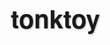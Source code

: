 # tonktoy
<html lang="zh-CN">
<head>
    <meta charset="UTF-8">
    <meta name="viewport" content="width=device-width, initial-scale=1.0">
    <title>薛導即夢AI提示词工具</title>
    <link rel="stylesheet" href="https://cdnjs.cloudflare.com/ajax/libs/font-awesome/6.4.0/css/all.min.css">
    <style>
        * {
            margin: 0;
            padding: 0;
            box-sizing: border-box;
            font-family: 'PingFang SC', 'Helvetica Neue', Arial, sans-serif;
        }
        
        body {
            background: linear-gradient(135deg, #6a11cb 0%, #2575fc 100%);
            color: #333;
            min-height: 100vh;
            padding: 15px;
        }
        
        .container {
            max-width: 100%;
            margin: 0 auto;
        }
        
        header {
            text-align: center;
            padding: 20px 0;
            margin-bottom: 20px;
            color: white;
        }
        
        h1 {
            font-size: 2rem;
            margin-bottom: 8px;
            text-shadow: 1px 1px 3px rgba(0, 0, 0, 0.3);
            font-weight: 600;
        }
        
        .subtitle {
            font-size: 0.95rem;
            max-width: 100%;
            margin: 0 auto;
            opacity: 0.9;
            font-weight: 300;
        }
        
        .main-content {
            display: flex;
            flex-direction: column;
            gap: 20px;
            margin-bottom: 30px;
        }
        
        .input-section {
            background: white;
            border-radius: 12px;
            padding: 20px;
            box-shadow: 0 4px 20px rgba(0, 0, 0, 0.1);
        }
        
        .output-section {
            background: white;
            border-radius: 12px;
            padding: 20px;
            box-shadow: 0 4px 20px rgba(0, 0, 0, 0.1);
            display: flex;
            flex-direction: column;
        }
        
        .control-group {
            margin-bottom: 20px;
            padding: 12px;
            background: #f8f9fa;
            border-radius: 10px;
        }
        
        .control-group h3 {
            margin-bottom: 12px;
            color: #2c3e50;
            font-size: 1.1rem;
            display: flex;
            align-items: center;
            gap: 8px;
            font-weight: 500;
        }
        
        .control-group h3 i {
            color: #6a11cb;
        }
        
        textarea {
            width: 100%;
            height: 100px;
            padding: 12px;
            border-radius: 8px;
            border: 1px solid #ddd;
            resize: vertical;
            font-size: 0.95rem;
        }
        
        select {
            width: 100%;
            padding: 12px;
            border-radius: 8px;
            border: 1px solid #ddd;
            background: white;
            font-size: 0.95rem;
            margin-bottom: 8px;
            appearance: none;
            background-image: url("data:image/svg+xml;charset=UTF-8,%3csvg xmlns='http://www.w3.org/2000/svg' viewBox='0 0 24 24' fill='none' stroke='%236a11cb' stroke-width='2' stroke-linecap='round' stroke-linejoin='round'%3e%3cpolyline points='6 9 12 15 18 9'%3e%3c/polyline%3e%3c/svg%3e");
            background-repeat: no-repeat;
            background-position: right 12px center;
            background-size: 16px;
        }
        
        .checkbox-group {
            display: flex;
            flex-wrap: wrap;
            gap: 8px;
            margin-top: 8px;
        }
        
        .checkbox-item {
            display: flex;
            align-items: center;
            background: #e9ecef;
            padding: 6px 12px;
            border-radius: 16px;
            cursor: pointer;
            transition: all 0.2s;
            font-size: 0.85rem;
        }
        
        .checkbox-item:hover {
            background: #dee2e6;
        }
        
        .checkbox-item input {
            margin-right: 4px;
        }
        
        .slider-container {
            margin: 12px 0;
        }
        
        .slider-label {
            display: flex;
            justify-content: space-between;
            margin-bottom: 5px;
            font-size: 0.9rem;
        }
        
        input[type="range"] {
            width: 100%;
            height: 6px;
            -webkit-appearance: none;
            background: #e9ecef;
            border-radius: 5px;
            outline: none;
        }
        
        input[type="range"]::-webkit-slider-thumb {
            -webkit-appearance: none;
            width: 18px;
            height: 18px;
            border-radius: 50%;
            background: #6a11cb;
            cursor: pointer;
        }
        
        .btn {
            display: inline-block;
            padding: 14px 20px;
            background: #6a11cb;
            color: white;
            border: none;
            border-radius: 8px;
            cursor: pointer;
            font-size: 1rem;
            font-weight: 500;
            transition: all 0.2s;
            margin-top: 10px;
            width: 100%;
            box-shadow: 0 4px 10px rgba(106, 17, 203, 0.3);
        }
        
        .btn:hover {
            background: #2575fc;
            transform: translateY(-2px);
            box-shadow: 0 6px 15px rgba(37, 117, 252, 0.4);
        }
        
        .btn-copy {
            background: #27ae60;
            margin-top: auto;
            box-shadow: 0 4px 10px rgba(39, 174, 96, 0.3);
        }
        
        .btn-copy:hover {
            background: #219653;
            box-shadow: 0 6px 15px rgba(33, 150, 83, 0.4);
        }
        
        .output-prompt {
            background: #f8f9fa;
            border-radius: 8px;
            padding: 16px;
            min-height: 150px;
            margin-top: 15px;
            flex-grow: 1;
            white-space: pre-wrap;
            overflow-y: auto;
            border: 1px solid #e9ecef;
            font-family: 'Courier New', monospace;
            line-height: 1.5;
            font-size: 0.9rem;
        }
        
        .character-count {
            text-align: right;
            color: #6c757d;
            font-size: 0.8rem;
            margin-top: 5px;
        }
        
        footer {
            text-align: center;
            padding: 15px;
            color: white;
            font-size: 0.8rem;
            opacity: 0.8;
        }
        
        .tooltip {
            position: relative;
            display: inline-block;
            margin-left: 5px;
            color: #6a11cb;
        }
        
        .tooltip .tooltiptext {
            visibility: hidden;
            width: 160px;
            background-color: #555;
            color: #fff;
            text-align: center;
            border-radius: 6px;
            padding: 5px;
            position: absolute;
            z-index: 1;
            bottom: 125%;
            left: 50%;
            margin-left: -80px;
            opacity: 0;
            transition: opacity 0.3s;
            font-size: 0.8rem;
        }
        
        .tooltip:hover .tooltiptext {
            visibility: visible;
            opacity: 1;
        }
        
        .lens-composition-grid {
            display: grid;
            grid-template-columns: 1fr 1fr;
            gap: 10px;
        }
        
        .advanced-toggle {
            display: flex;
            align-items: center;
            justify-content: space-between;
            cursor: pointer;
            padding: 10px;
            background: #e9ecef;
            border-radius: 8px;
            margin-top: 10px;
            font-weight: 500;
        }
        
        .advanced-settings {
            display: none;
            margin-top: 12px;
            padding: 12px;
            background: #e9ecef;
            border-radius: 8px;
        }
        
        .tag {
            display: inline-block;
            background: #6a11cb;
            color: white;
            padding: 3px 6px;
            border-radius: 4px;
            font-size: 0.7rem;
            margin-right: 4px;
            margin-bottom: 4px;
        }
        
        .creativity-indicator {
            display: flex;
            justify-content: space-between;
            margin-top: 8px;
        }
        
        .creativity-level {
            text-align: center;
            padding: 4px 6px;
            border-radius: 4px;
            font-size: 0.75rem;
            background: #e9ecef;
            flex: 1;
            margin: 0 2px;
        }
        
        .creativity-level.active {
            background: #6a11cb;
            color: white;
        }
        
        .toggle-switch {
            position: relative;
            display: inline-block;
            width: 50px;
            height: 26px;
        }
        
        .toggle-switch input {
            opacity: 0;
            width: 0;
            height: 0;
        }
        
        .toggle-slider {
            position: absolute;
            cursor: pointer;
            top: 0;
            left: 0;
            right: 0;
            bottom: 0;
            background-color: #ccc;
            transition: .4s;
            border-radius: 26px;
        }
        
        .toggle-slider:before {
            position: absolute;
            content: "";
            height: 20px;
            width: 20px;
            left: 3px;
            bottom: 3px;
            background-color: white;
            transition: .4s;
            border-radius: 50%;
        }
        
        input:checked + .toggle-slider {
            background-color: #6a11cb;
        }
        
        input:checked + .toggle-slider:before {
            transform: translateX(24px);
        }
        
        .toggle-container {
            display: flex;
            align-items: center;
            justify-content: space-between;
            margin-bottom: 15px;
            background: rgba(106, 17, 203, 0.1);
            padding: 12px;
            border-radius: 10px;
        }
        
        .toggle-label {
            font-weight: 500;
            color: #6a11cb;
            font-size: 0.95rem;
        }
        
        .loading {
            display: none;
            text-align: center;
            padding: 8px;
            color: #6a11cb;
            font-size: 0.9rem;
        }
        
        .example-cards {
            display: flex;
            flex-direction: column;
            gap: 12px;
            margin-top: 15px;
        }
        
        .example-card {
            background: #f8f9fa;
            border-radius: 10px;
            padding: 15px;
            cursor: pointer;
            transition: all 0.2s;
            border-left: 4px solid #6a11cb;
        }
        
        .example-card:hover {
            transform: translateY(-2px);
            box-shadow: 0 4px 10px rgba(0, 0, 0, 0.1);
        }
        
        .example-card h3 {
            color: #6a11cb;
            margin-bottom: 8px;
            font-size: 1rem;
        }
        
        .example-card p {
            font-size: 0.85rem;
            color: #6c757d;
            margin-bottom: 8px;
        }

        /* 新增样式 */
        .history-section {
            background: white;
            border-radius: 12px;
            padding: 20px;
            box-shadow: 0 4px 20px rgba(0, 0, 0, 0.1);
            margin-bottom: 20px;
            display: none;
        }
        
        .history-item {
            padding: 10px;
            border-bottom: 1px solid #eee;
            cursor: pointer;
        }
        
        .history-item:hover {
            background-color: #f8f9fa;
        }
        
        .notification {
            position: fixed;
            top: 20px;
            right: 20px;
            padding: 15px 20px;
            background: #27ae60;
            color: white;
            border-radius: 8px;
            box-shadow: 0 4px 12px rgba(0,0,0,0.1);
            transform: translateX(100%);
            transition: transform 0.3s ease;
            z-index: 1000;
        }
        
        .notification.show {
            transform: translateX(0);
        }
        
        /* 创意选项样式 */
        .creative-options-grid {
            display: grid;
            grid-template-columns: repeat(2, 1fr);
            gap: 8px;
            margin-top: 8px;
        }
        
        .creative-option {
            display: flex;
            align-items: center;
            background: #e9ecef;
            padding: 8px 12px;
            border-radius: 8px;
            cursor: pointer;
            transition: all 0.2s;
            font-size: 0.8rem;
        }
        
        .creative-option:hover {
            background: #dee2e6;
        }
        
        .creative-option input {
            margin-right: 6px;
        }
        
        @media (min-width: 768px) {
            .container {
                max-width: 750px;
            }
            
            .main-content {
                flex-direction: row;
            }
            
            .input-section, .output-section {
                flex: 1;
            }
            
            h1 {
                font-size: 2.5rem;
            }
            
            .subtitle {
                font-size: 1.1rem;
                max-width: 80%;
            }
            
            .creative-options-grid {
                grid-template-columns: repeat(3, 1fr);
            }
        }
        
        @media (min-width: 1200px) {
            .container {
                max-width: 1140px;
            }
            
            .creative-options-grid {
                grid-template-columns: repeat(4, 1fr);
            }
        }
    </style>
</head>
<body>
    <div class="container">
        <header>
            <h1><i class="fas fa-robot"></i> 即夢AI提示词工具</h1>
            <p class="subtitle">专注于文本提示词生成，创造高质量AI图像</p>
        </header>
        
        <div class="main-content">
            <div class="input-section">
                <div class="toggle-container">
                    <span class="toggle-label">根据这个图生成提示词</span>
                    <label class="toggle-switch">
                        <input type="checkbox" id="basedOnImage">
                        <span class="toggle-slider"></span>
                    </label>
                </div>
                
                <div class="control-group">
                    <h3><i class="fas fa-pencil-alt"></i> 基本提示</h3>
                    <textarea id="basicPrompt" placeholder="例如：一位年轻女子站在城市天台，望着远方"></textarea>
                    <div class="character-count">字数: <span id="basicCount">0</span></div>
                </div>
                
                <div class="control-group">
                    <h3><i class="fas fa-palette"></i> 风格选择</h3>
                    <select id="styleSelect">
                        <option value="">-- 选择风格 --</option>
                        <option value="写实风格">写实风格</option>
                        <option value="电影风格">电影风格</option>
                        <option value="卡通风格">卡通风格</option>
                        <option value="油画风格">油画风格</option>
                        <option value="水彩风格">水彩风格</option>
                        <option value="赛博朋克">赛博朋克风格</option>
                        <option value="复古风格">复古风格</option>
                        <option value="极简主义">极简主义</option>
                        <option value="未来主义">未来主义</option>
                    </select>
                </div>
                
                <div class="control-group">
                    <h3><i class="fas fa-camera"></i> 镜头与构图</h3>
                    <div class="lens-composition-grid">
                        <div>
                            <h4>镜头类型</h4>
                            <select id="lensType">
                                <option value="">-- 选择镜头 --</option>
                                <option value="超广角镜头">超广角镜头</option>
                                <option value="广角镜头">广角镜头</option>
                                <option value="标准镜头">标准镜头</option>
                                <option value="长焦镜头">长焦镜头</option>
                                <option value="超长焦镜头">超长焦镜头</option>
                                <option value="微距镜头">微距镜头</option>
                                <option value="鱼眼镜头">鱼眼镜头</option>
                            </select>
                        </div>
                        <div>
                            <h4>构图技巧</h4>
                            <select id="compositionType">
                                <option value="">-- 选择构图 --</option>
                                <option value="对称构图">对称构图</option>
                                <option value="三分法构图">三分法构图</option>
                                <option value="黄金分割构图">黄金分割构图</option>
                                <option value="引导线构图">引导线构图</option>
                                <option value="框架构图">框架构图</option>
                                <option value="填充式构图">填充式构图</option>
                                <option value="留白构图">留白构图</option>
                                <option value="对角线构图">对角线构图</option>
                            </select>
                        </div>
                    </div>
                    
                    <div class="lens-composition-grid" style="margin-top: 12px;">
                        <div>
                            <h4>拍摄角度</h4>
                            <select id="shotAngle">
                                <option value="">-- 选择角度 --</option>
                                <option value="眼平视角">眼平视角</option>
                                <option value="低角度拍摄">低角度拍摄</option>
                                <option value="高角度拍摄">高角度拍摄</option>
                                <option value="鸟瞰角度">鸟瞰角度</option>
                                <option value="倾斜角度">倾斜角度</option>
                                <option value="俯视角度">俯视角度</option>
                                <option value="仰视角度">仰视角度</option>
                            </select>
                        </div>
                        <div>
                            <h4>景深控制</h4>
                            <select id="depthOfField">
                                <option value="">-- 选择景深 --</option>
                                <option value="浅景深">浅景深</option>
                                <option value="大景深">大景深</option>
                                <option value="前景模糊">前景模糊</option>
                                <option value="背景模糊">背景模糊</option>
                                <option value="移轴效果">移轴效果</option>
                            </select>
                        </div>
                    </div>
                </div>
                
                <div class="control-group">
                    <h3><i class="fas fa-tags"></i> 添加细节</h3>
                    <div class="checkbox-group">
                        <label class="checkbox-item">
                            <input type="checkbox" value="精细纹理"> 精细纹理
                        </label>
                        <label class="checkbox-item">
                            <input type="checkbox" value="光影效果"> 光影效果
                        </label>
                        <label class="checkbox-item">
                            <input type="checkbox" value="环境细节"> 环境细节
                        </label>
                        <label class="checkbox-item">
                            <input type="checkbox" value="情感表达"> 情感表达
                        </label>
                        <label class="checkbox-item">
                            <input type="checkbox" value="动态感"> 动态感
                        </label>
                        <label class="checkbox-item">
                            <input type="checkbox" value="高对比度"> 高对比度
                        </label>
                    </div>
                </div>
                
                <!-- 新增创意选项部分 -->
                <div class="control-group">
                    <h3><i class="fas fa-lightbulb"></i> 创意选项</h3>
                    <div class="creative-options-grid" id="creativeOptions">
                        <!-- 这里将通过JavaScript动态添加 -->
                    </div>
                </div>
                
                <div class="control-group">
                    <h3>
                        <i class="fas fa-magic"></i> 创造力级别
                        <div class="tooltip">
                            <i class="fas fa-question-circle"></i>
                            <span class="tooltiptext">控制AI对提示词的解释和创造性发挥程度</span>
                        </div>
                    </h3>
                    <div class="slider-container">
                        <div class="slider-label">
                            <span>精准还原</span>
                            <span>创意发挥</span>
                        </div>
                        <input type="range" id="creativity" min="0" max="100" value="50">
                    </div>
                    <div class="creativity-indicator">
                        <div class="creativity-level" id="level1">保守</div>
                        <div class="creativity-level" id="level2">适度</div>
                        <div class="creativity-level active" id="level3">平衡</div>
                        <div class="creativity-level" id="level4">创意</div>
                        <div class="creativity-level" id="level5">大胆</div>
                    </div>
                </div>
                
                <div class="advanced-toggle" id="advancedToggle">
                    <span>进阶设置</span>
                    <i class="fas fa-chevron-down"></i>
                </div>
                
                <div class="advanced-settings" id="advancedSettings">
                    <h3><i class="fas fa-cogs"></i> 进阶设置</h3>
                    
                    <div class="slider-container">
                        <div class="slider-label">
                            <span>对比度</span>
                            <span id="contrastValue">50%</span>
                        </div>
                        <input type="range" id="contrast" min="0" max="100" value="50">
                    </div>
                    
                    <div class="slider-container">
                        <div class="slider-label">
                            <span>饱和度</span>
                            <span id="saturationValue">50%</span>
                        </div>
                        <input type="range" id="saturation" min="0" max="100" value="50">
                    </div>
                    
                    <div class="slider-container">
                        <div class="slider-label">
                            <span>亮度</span>
                            <span id="brightnessValue">50%</span>
                        </div>
                        <input type="range" id="brightness" min="0" max="100" value="50">
                    </div>
                    
                    <h4 style="margin-top: 15px;">特殊效果</h4>
                    <div class="checkbox-group">
                        <label class="checkbox-item">
                            <input type="checkbox" value="镜头光晕"> 镜头光晕
                        </label>
                        <label class="checkbox-item">
                            <input type="checkbox" value="电影颗粒"> 电影颗粒
                        </label>
                        <label class="checkbox-item">
                            <input type="checkbox" value="运动模糊"> 运动模糊
                        </label>
                        <label class="checkbox-item">
                            <input type="checkbox" value="体积光"> 体积光
                        </label>
                    </div>
                </div>
                
                <div class="loading" id="loadingIndicator">
                    <i class="fas fa-spinner fa-spin"></i> 生成中...
                </div>
                
                <button id="generateBtn" class="btn">生成提示词</button>
                <button id="saveBtn" class="btn" style="background: #f39c12; margin-top: 10px; box-shadow: 0 4px 10px rgba(243, 156, 18, 0.3);">
                    <i class="fas fa-save"></i> 保存到历史记录
                </button>
            </div>
            
            <div class="output-section">
                <h3><i class="fas fa-scroll"></i> 生成的提示词</h3>
                <div class="output-prompt" id="outputPrompt">
                    生成的提示词将显示在这里...
                </div>
                <div class="character-count">字数: <span id="outputCount">0</span></div>
                <button id="copyBtn" class="btn btn-copy">复制提示词</button>
            </div>
        </div>
        
        <div class="history-section" id="historySection">
            <h3><i class="fas fa-history"></i> 历史记录</h3>
            <div id="historyList"></div>
        </div>
        
        <div class="control-group">
            <h3><i class="fas fa-lightbulb"></i> 提示词示例</h3>
            <div class="example-cards">
                <div class="example-card" onclick="loadExample(1)">
                    <h3>电影角色肖像</h3>
                    <p>使用长焦镜头，三分法构图，浅景深效果，创造专业电影感角色肖像</p>
                    <div>
                        <span class="tag">长焦镜头</span>
                        <span class="tag">三分法构图</span>
                        <span class="tag">浅景深</span>
                    </div>
                </div>
                <div class="example-card" onclick="loadExample(2)">
                    <h3>城市风景</h3>
                    <p>使用广角镜头，引导线构图，低角度拍摄，展现现代城市的宏伟感</p>
                    <div>
                        <span class="tag">广角镜头</span>
                        <span class="tag">引导线构图</span>
                        <span class="tag">低角度</span>
                    </div>
                </div>
                <div class="example-card" onclick="loadExample(3)">
                    <h3>产品摄影</h3>
                    <p>使用标准镜头，对称构图，微距效果，突出产品细节和质感</p>
                    <div>
                        <span class="tag">标准镜头</span>
                        <span class="tag">对称构图</span>
                        <span class="tag">微距</span>
                    </div>
                </div>
            </div>
        </div>
        
        <footer>
            <p>© 2023 即夢AI提示词工具 | 专注于文本提示词生成，创造高质量AI图像</p>
        </footer>
    </div>

    <div class="notification" id="notification">提示词已复制到剪贴板</div>

    <script>
        // 示例数据
        const examples = {
            1: {
                basic: "一位中年男子站在雨中街道上，穿着风衣，表情严肃",
                style: "电影风格",
                lensType: "长焦镜头",
                compositionType: "三分法构图",
                shotAngle: "眼平视角",
                depthOfField: "浅景深",
                details: ["光影效果", "环境细节", "精细纹理"],
                creativity: 40,
                basedOnImage: true
            },
            2: {
                basic: "未来城市天际线，霓虹灯光照亮夜空",
                style: "赛博朋克",
                lensType: "广角镜头",
                compositionType: "引导线构图",
                shotAngle: "低角度拍摄",
                depthOfField: "大景深",
                details: ["光影效果", "高对比度", "动态感"],
                creativity: 70,
                basedOnImage: false
            },
            3: {
                basic: "一个精致的机械手表，展示内部复杂结构",
                style: "写实风格",
                lensType: "标准镜头",
                compositionType: "对称构图",
                shotAngle: "眼平视角",
                depthOfField: "浅景深",
                details: ["精细纹理", "光影效果", "高对比度"],
                creativity: 30,
                basedOnImage: true
            }
        };
        
        // 创意选项数据
        const creativeOptions = [
            "表情包风格", "卡通化", "像素艺术", "水彩画", "油画", 
            "素描", "涂鸦", "赛博朋克", "蒸汽朋克", "复古未来主义",
            "抽象艺术", "极简主义", "超现实主义", "梦幻风格", "科幻风格",
            "奇幻风格", "恐怖风格", "浪漫主义", "现实主义", "印象派",
            "点彩派", "波普艺术", "装饰艺术", "3D渲染", "低多边形",
            "霓虹灯效果", "全息效果", "故障艺术", "拼贴画", "中国风",
            "动漫风格", "漫画风格", "手绘风格", "矢量艺术", "粘土动画",
            "纸艺风格", "刺绣风格", "木刻版画", "石版画", "涂鸦墙艺术"
        ];
        
        // DOM元素
        const basicPrompt = document.getElementById('basicPrompt');
        const styleSelect = document.getElementById('styleSelect');
        const lensType = document.getElementById('lensType');
        const compositionType = document.getElementById('compositionType');
        const shotAngle = document.getElementById('shotAngle');
        const depthOfField = document.getElementById('depthOfField');
        const creativitySlider = document.getElementById('creativity');
        const generateBtn = document.getElementById('generateBtn');
        const outputPrompt = document.getElementById('outputPrompt');
        const copyBtn = document.getElementById('copyBtn');
        const saveBtn = document.getElementById('saveBtn');
        const basicCount = document.getElementById('basicCount');
        const outputCount = document.getElementById('outputCount');
        const advancedToggle = document.getElementById('advancedToggle');
        const advancedSettings = document.getElementById('advancedSettings');
        const creativityLevels = [
            document.getElementById('level1'),
            document.getElementById('level2'),
            document.getElementById('level3'),
            document.getElementById('level4'),
            document.getElementById('level5')
        ];
        const basedOnImage = document.getElementById('basedOnImage');
        const loadingIndicator = document.getElementById('loadingIndicator');
        const historySection = document.getElementById('historySection');
        const historyList = document.getElementById('historyList');
        const notification = document.getElementById('notification');
        const creativeOptionsContainer = document.getElementById('creativeOptions');
        
        // 初始化创意选项
        function initCreativeOptions() {
            creativeOptions.forEach(option => {
                const label = document.createElement('label');
                label.className = 'creative-option';
                label.innerHTML = `
                    <input type="checkbox" value="${option}">
                    ${option}
                `;
                creativeOptionsContainer.appendChild(label);
            });
        }
        
        // 初始化历史记录
        let promptHistory = JSON.parse(localStorage.getItem('promptHistory')) || [];
        renderHistory();
        
        // 更新字数统计
        basicPrompt.addEventListener('input', () => {
            basicCount.textContent = basicPrompt.value.length;
        });
        
        // 进阶设置切换
        advancedToggle.addEventListener('click', () => {
            if (advancedSettings.style.display === 'block') {
                advancedSettings.style.display = 'none';
                advancedToggle.querySelector('i').className = 'fas fa-chevron-down';
            } else {
                advancedSettings.style.display = 'block';
                advancedToggle.querySelector('i').className = 'fas fa-chevron-up';
            }
        });
        
        // 进阶设置滑块
        document.getElementById('contrast').addEventListener('input', (e) => {
            document.getElementById('contrastValue').textContent = e.target.value + '%';
        });
        
        document.getElementById('saturation').addEventListener('input', (e) => {
            document.getElementById('saturationValue').textContent = e.target.value + '%';
        });
        
        document.getElementById('brightness').addEventListener('input', (e) => {
            document.getElementById('brightnessValue').textContent = e.target.value + '%';
        });
        
        // 创造力级别滑块
        creativitySlider.addEventListener('input', (e) => {
            updateCreativityIndicator(e.target.value);
        });
        
        function updateCreativityIndicator(value) {
            // 清除所有活动状态
            creativityLevels.forEach(level => {
                level.classList.remove('active');
            });
            
            // 根据值设置活动状态
            if (value < 20) {
                creativityLevels[0].classList.add('active');
            } else if (value < 40) {
                creativityLevels[1].classList.add('active');
            } else if (value < 60) {
                creativityLevels[2].classList.add('active');
            } else if (value < 80) {
                creativityLevels[3].classList.add('active');
            } else {
                creativityLevels[4].classList.add('active');
            }
        }
        
        // 加载示例
        function loadExample(id) {
            const example = examples[id];
            basicPrompt.value = example.basic;
            basicCount.textContent = example.basic.length;
            
            styleSelect.value = example.style;
            lensType.value = example.lensType;
            compositionType.value = example.compositionType;
            shotAngle.value = example.shotAngle;
            depthOfField.value = example.depthOfField;
            creativitySlider.value = example.creativity;
            basedOnImage.checked = example.basedOnImage;
            updateCreativityIndicator(example.creativity);
            
            // 清除所有复选框
            document.querySelectorAll('input[type="checkbox"]').forEach(checkbox => {
                if (checkbox.id !== 'basedOnImage') {
                    checkbox.checked = false;
                }
            });
            
            // 选中示例中的细节
            example.details.forEach(detail => {
                document.querySelectorAll('input[type="checkbox"]').forEach(checkbox => {
                    if (checkbox.value === detail && checkbox.id !== 'basedOnImage') {
                        checkbox.checked = true;
                    }
                });
            });
            
            // 生成提示词
            generatePrompt();
            
            // 滚动到顶部
            window.scrollTo({ top: 0, behavior: 'smooth' });
        }
        
        // 生成提示词
        function generatePrompt() {
            // 显示加载指示器
            loadingIndicator.style.display = 'block';
            
            // 使用setTimeout模拟生成过程
            setTimeout(() => {
                let prompt = "";
                
                // 检查是否选择了"根据这个图"
                if (basedOnImage.checked) {
                    prompt += "根据这个图，";
                }
                
                prompt += basicPrompt.value;
                
                // 添加风格
                if (styleSelect.value) {
                    prompt += `, ${styleSelect.value}`;
                }
                
                // 添加镜头类型
                if (lensType.value) {
                    prompt += `, ${lensType.value}`;
                }
                
                // 修复：构图技巧的提示词生成错误，缺少闭合括号
                if (compositionType.value) {
                    prompt += `, ${compositionType.value}`;
                }
                
                // 添加拍摄角度
                if (shotAngle.value) {
                    prompt += `, ${shotAngle.value}`;
                }
                
                // 添加景深控制
                if (depthOfField.value) {
                    prompt += `, ${depthOfField.value}`;
                }
                
                // 添加细节
                document.querySelectorAll('input[type="checkbox"]:checked').forEach(checkbox => {
                    if (checkbox.id !== 'basedOnImage') {
                        prompt += `, ${checkbox.value}`;
                    }
                });
                
                // 根据创造力级别添加提示词
                const creativity = creativitySlider.value;
                if (creativity > 80) {
                    prompt += ", 高度创意, 独特视角, 艺术性表现";
                } else if (creativity > 60) {
                    prompt += ", 创意发挥, 独特构图";
                } else if (creativity > 40) {
                    prompt += ", 适度创意, 平衡表现";
                } else if (creativity > 20) {
                    prompt += ", 轻微创意, 基本还原";
                } else {
                    prompt += ", 精准还原, 严格遵循提示";
                }
                
                // 添加质量提示词
                prompt += ", 高质量, 高细节, 8K分辨率";
                
                outputPrompt.textContent = prompt;
                outputCount.textContent = prompt.length;
                
                // 隐藏加载指示器
                loadingIndicator.style.display = 'none';
            }, 500);
        }
        
        // 保存到历史记录
        function saveToHistory() {
            const promptText = outputPrompt.textContent;
            if (promptText && promptText !== "生成的提示词将显示在这里...") {
                // 添加到历史记录数组
                promptHistory.unshift({
                    text: promptText,
                    timestamp: new Date().toLocaleString('zh-CN')
                });
                
                // 限制历史记录数量
                if (promptHistory.length > 10) {
                    promptHistory.pop();
                }
                
                // 保存到本地存储
                localStorage.setItem('promptHistory', JSON.stringify(promptHistory));
                
                // 更新历史记录显示
                renderHistory();
                
                // 显示历史记录区域
                historySection.style.display = 'block';
                
                // 显示通知
                showNotification('提示词已保存到历史记录');
            } else {
                showNotification('请先生成提示词');
            }
        }
        
        // 渲染历史记录
        function renderHistory() {
            historyList.innerHTML = '';
            
            if (promptHistory.length === 0) {
                historyList.innerHTML = '<p style="padding: 10px; color: #6c757d; text-align: center;">暂无历史记录</p>';
                return;
            }
            
            promptHistory.forEach((item, index) => {
                const historyItem = document.createElement('div');
                historyItem.className = 'history-item';
                historyItem.innerHTML = `
                    <div style="font-weight: 500;">提示词 #${index + 1}</div>
                    <div style="font-size: 0.8rem; color: #6c757d;">${item.timestamp}</div>
                    <div style="font-size: 0.9rem; margin-top: 5px; white-space: nowrap; overflow: hidden; text-overflow: ellipsis;">${item.text}</div>
                `;
                
                historyItem.addEventListener('click', () => {
                    outputPrompt.textContent = item.text;
                    outputCount.textContent = item.text.length;
                    window.scrollTo({ top: 0, behavior: 'smooth' });
                });
                
                historyList.appendChild(historyItem);
            });
        }
        
        // 显示通知
        function showNotification(message) {
            notification.textContent = message;
            notification.classList.add('show');
            
            setTimeout(() => {
                notification.classList.remove('show');
            }, 2000);
        }
        
        // 复制提示词
        function copyToClipboard() {
            const text = outputPrompt.textContent;
            
            if (!text || text === "生成的提示词将显示在这里...") {
                showNotification('请先生成提示词');
                return;
            }
            
            // 使用现代剪贴板API
            if (navigator.clipboard && window.isSecureContext) {
                navigator.clipboard.writeText(text).then(() => {
                    showNotification('提示词已复制到剪贴板');
                }).catch(err => {
                    console.error('复制失败: ', err);
                    fallbackCopyText(text);
                });
            } else {
                // 使用传统的execCommand方法作为备选
                fallbackCopyText(text);
            }
        }
        
        // 传统复制方法
        function fallbackCopyText(text) {
            const textArea = document.createElement("textarea");
            textArea.value = text;
            
            // 避免屏幕闪烁
            textArea.style.position = "fixed";
            textArea.style.left = "-999999px";
            textArea.style.top = "-999999px";
            document.body.appendChild(textArea);
            textArea.focus();
            textArea.select();
            
            try {
                document.execCommand('copy');
                showNotification('提示词已复制到剪贴板');
            } catch (err) {
                console.error('复制失败: ', err);
                showNotification('复制失败，请手动复制文本');
            }
            
            document.body.removeChild(textArea);
        }
        
        // 事件监听
        generateBtn.addEventListener('click', generatePrompt);
        copyBtn.addEventListener('click', copyToClipboard);
        saveBtn.addEventListener('click', saveToHistory);
        
        // 初始化
        initCreativeOptions();
        updateCreativityIndicator(creativitySlider.value);
        
        // 初始化进阶设置滑块值
        document.getElementById('contrastValue').textContent = '50%';
        document.getElementById('saturationValue').textContent = '50%';
        document.getElementById('brightnessValue').textContent = '50%';
        
        // 如果有历史记录，显示历史记录区域
        if (promptHistory.length > 0) {
            historySection.style.display = 'block';
        }
        
        // 初始生成提示词
        generatePrompt();
    </script>
</body>
</html>
